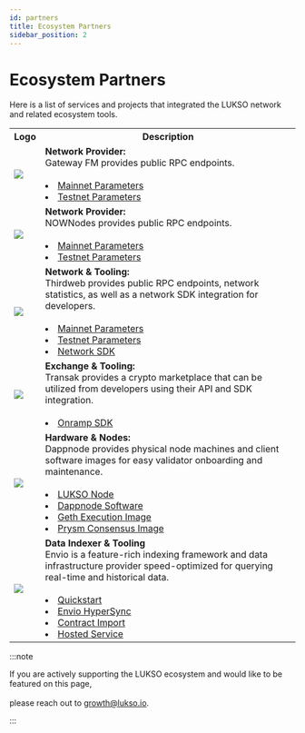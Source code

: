 ```yaml
---
id: partners
title: Ecosystem Partners
sidebar_position: 2
---
```


# Ecosystem Partners

Here is a list of services and projects that integrated the LUKSO network and related ecosystem tools.

<table>
  <tr>
    <th>Logo</th>
    <th style={{ maxWidth: "30rem" }}>Description</th>
  </tr>
  <tr>
    <td style={{ maxWidth: "30rem" }}><a class="imageLink" href="https://gateway.fm/" target="_blank" rel="noopener noreferrer"><img src="/img/tools/gatewayfm_logo.png"/></a></td>
    <td><b>Network Provider:</b><br />Gateway FM provides public RPC endpoints. <br /><br /><li><a href="/networks/mainnet/parameters#3rd-party-rpc-providers">Mainnet Parameters</a></li>
    <li><a href="/networks/testnet/parameters#3rd-party-rpc-providers">Testnet Parameters</a></li></td>
  </tr>
  <tr>
    <td style={{ maxWidth: "30rem" }}><a class="imageLink" href="https://nownodes.io/" target="_blank" rel="noopener noreferrer"><img src="/img/tools/nownodes_logo.png"/></a></td>
    <td><b>Network Provider:</b><br />NOWNodes provides public RPC endpoints. <br /><br /><li><a href="/networks/mainnet/parameters#3rd-party-rpc-providers">Mainnet Parameters</a></li>
    <li><a href="/networks/testnet/parameters#3rd-party-rpc-providers">Testnet Parameters</a></li></td>
  </tr>
  <tr>
    <td style={{ maxWidth: "30rem" }}><a class="imageLink" href="https://thirdweb.com/" target="_blank" rel="noopener noreferrer"><img src="/img/tools/thirdweb_logo.png"/></a></td>
    <td><b>Network & Tooling:</b><br />Thirdweb provides public RPC endpoints, network statistics, as well as a network SDK integration for developers. <br /><br /><li><a href="/networks/mainnet/parameters#3rd-party-rpc-providers">Mainnet Parameters</a></li>
    <li><a href="/networks/testnet/parameters#3rd-party-rpc-providers">Testnet Parameters</a></li><li><a href="https://thirdweb.com/lukso" rel="noopener noreferrer">Network SDK</a></li></td>
  </tr>
  <tr>
    <td style={{ maxWidth: "30rem" }}><a class="imageLink" href="https://transak.com/" target="_blank" rel="noopener noreferrer"><img src="/img/tools/transak_logo.png"/></a></td>
    <td><b>Exchange & Tooling:</b><br />Transak provides a crypto marketplace that can be utilized from developers using their API and SDK integration. <br /><br /><li><a href="https://docs.transak.com/docs/integration-options" rel="noopener noreferrer">Onramp SDK</a></li></td>
  </tr>
  <tr>
    <td style={{ maxWidth: "30rem" }}><a class="imageLink" href="https://gateway.fm/" target="_blank" rel="noopener noreferrer"><img src="/img/tools/dappnode_logo.png"/></a></td>
    <td><b>Hardware & Nodes:</b><br />Dappnode provides physical node machines and client software images for easy validator onboarding and maintenance. <br /><br /><li><a href="https://dappnode.com/collections/all/products/lukso-home" target="_blank" rel="noopener noreferrer">LUKSO Node</a></li>
    <li><a href="https://docs.dappnode.io/docs/user/install/overview/" target="_blank" rel="noopener noreferrer">Dappnode Software</a></li>    <li><a href="https://github.com/dappnode/DAppNodePackage-lukso-geth" target="_blank" rel="noopener noreferrer">Geth Execution Image</a></li><li><a href="https://github.com/dappnode/DAppNodePackage-prysm-lukso" target="_blank" rel="noopener noreferrer">Prysm Consensus Image</a></li></td>
  </tr>
    <tr>
    <td style={{ maxWidth: "30rem" }}><a class="imageLink" href="https://envio.dev/" target="_blank" rel="noopener noreferrer"><img src="/img/tools/envio_logo.png"/></a></td>
    <td><b>Data Indexer & Tooling</b><br />Envio is a feature-rich indexing framework and data infrastructure provider speed-optimized for querying real-time and historical data.<br /><br /><li><a href="https://docs.envio.dev/docs/quickstart" target="_blank" rel="noopener noreferrer">Quickstart</a></li>
    <li><a href="https://docs.envio.dev/docs/hypersync/" target="_blank" rel="noopener noreferrer">Envio HyperSync</a></li>    <li><a href="https://docs.envio.dev/docs/contract-import/" target="_blank" rel="noopener noreferrer">Contract Import</a></li><li><a href="https://docs.envio.dev/docs/hosted-service" target="_blank" rel="noopener noreferrer">Hosted Service</a></li></td>
  </tr>
</table>

:::note

If you are actively supporting the LUKSO ecosystem and would like to be featured on this page,<br></br> please reach out to [growth@lukso.io](mailto:growth@lukso.io).

:::
